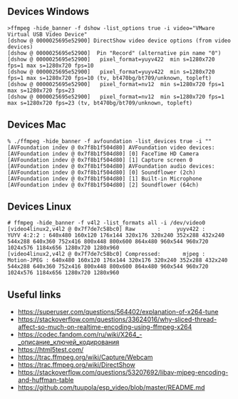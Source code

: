 ## Devices Windows

```
>ffmpeg -hide_banner -f dshow -list_options true -i video="VMware Virtual USB Video Device"
[dshow @ 0000025695e52900] DirectShow video device options (from video devices)
[dshow @ 0000025695e52900]  Pin "Record" (alternative pin name "0")
[dshow @ 0000025695e52900]   pixel_format=yuyv422  min s=1280x720 fps=1 max s=1280x720 fps=10
[dshow @ 0000025695e52900]   pixel_format=yuyv422  min s=1280x720 fps=1 max s=1280x720 fps=10 (tv, bt470bg/bt709/unknown, topleft)
[dshow @ 0000025695e52900]   pixel_format=nv12  min s=1280x720 fps=1 max s=1280x720 fps=23
[dshow @ 0000025695e52900]   pixel_format=nv12  min s=1280x720 fps=1 max s=1280x720 fps=23 (tv, bt470bg/bt709/unknown, topleft)
```

## Devices Mac

```
% ./ffmpeg -hide_banner -f avfoundation -list_devices true -i ""
[AVFoundation indev @ 0x7f8b1f504d80] AVFoundation video devices:
[AVFoundation indev @ 0x7f8b1f504d80] [0] FaceTime HD Camera
[AVFoundation indev @ 0x7f8b1f504d80] [1] Capture screen 0
[AVFoundation indev @ 0x7f8b1f504d80] AVFoundation audio devices:
[AVFoundation indev @ 0x7f8b1f504d80] [0] Soundflower (2ch)
[AVFoundation indev @ 0x7f8b1f504d80] [1] Built-in Microphone
[AVFoundation indev @ 0x7f8b1f504d80] [2] Soundflower (64ch)
```

## Devices Linux 

```
# ffmpeg -hide_banner -f v4l2 -list_formats all -i /dev/video0
[video4linux2,v4l2 @ 0x7f7de7c58bc0] Raw       :     yuyv422 :           YUYV 4:2:2 : 640x480 160x120 176x144 320x176 320x240 352x288 432x240 544x288 640x360 752x416 800x448 800x600 864x480 960x544 960x720 1024x576 1184x656 1280x720 1280x960
[video4linux2,v4l2 @ 0x7f7de7c58bc0] Compressed:       mjpeg :          Motion-JPEG : 640x480 160x120 176x144 320x176 320x240 352x288 432x240 544x288 640x360 752x416 800x448 800x600 864x480 960x544 960x720 1024x576 1184x656 1280x720 1280x960
```

## Useful links

- https://superuser.com/questions/564402/explanation-of-x264-tune
- https://stackoverflow.com/questions/33624016/why-sliced-thread-affect-so-much-on-realtime-encoding-using-ffmpeg-x264
- https://codec.fandom.com/ru/wiki/X264_-_описание_ключей_кодирования
- https://html5test.com/
- https://trac.ffmpeg.org/wiki/Capture/Webcam
- https://trac.ffmpeg.org/wiki/DirectShow
- https://stackoverflow.com/questions/53207692/libav-mjpeg-encoding-and-huffman-table
- https://github.com/tuupola/esp_video/blob/master/README.md
